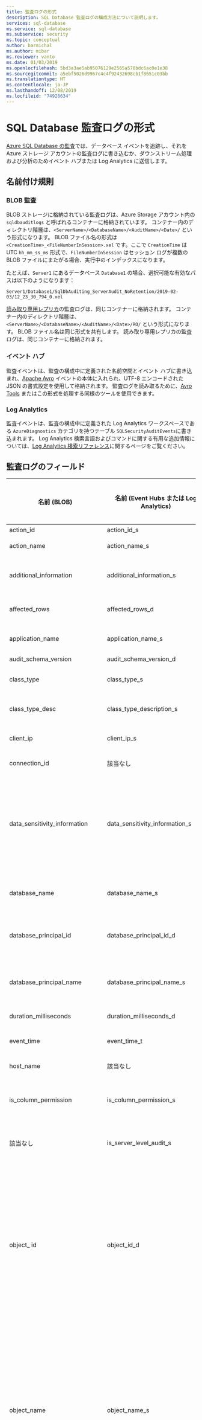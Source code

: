 ```yaml
---
title: 監査ログの形式
description: SQL Database 監査ログの構成方法について説明します。
services: sql-database
ms.service: sql-database
ms.subservice: security
ms.topic: conceptual
author: barmichal
ms.author: mibar
ms.reviewer: vanto
ms.date: 01/03/2019
ms.openlocfilehash: 5bd3a3ae5ab95076129e2565a578bdc6ac0e1e38
ms.sourcegitcommit: a5ebf5026d9967c4c4f92432698cb1f8651c03bb
ms.translationtype: HT
ms.contentlocale: ja-JP
ms.lasthandoff: 12/08/2019
ms.locfileid: "74928634"
---
```

# <a name="sql-database-audit-log-format"></a>SQL Database 監査ログの形式

[Azure SQL Database の監査](sql-database-auditing.md)では、データベース イベントを追跡し、それを Azure ストレージ アカウントの監査ログに書き込むか、ダウンストリーム処理および分析のためイベント ハブまたは Log Analytics に送信します。

## <a name="naming-conventions"></a>名前付け規則

### <a name="blob-audit"></a>BLOB 監査

BLOB ストレージに格納されている監査ログは、Azure Storage アカウント内の `sqldbauditlogs` と呼ばれるコンテナーに格納されています。 コンテナー内のディレクトリ階層は、`<ServerName>/<DatabaseName>/<AuditName>/<Date>/` という形式になります。 BLOB ファイル名の形式は `<CreationTime>_<FileNumberInSession>.xel` です。ここで `CreationTime` は UTC `hh_mm_ss_ms` 形式で、`FileNumberInSession` はセッション ログが複数の BLOB ファイルにまたがる場合、実行中のインデックスになります。

たとえば、`Server1` にあるデータベース `Database1` の場合、選択可能な有効なパスは以下のようになります：

    Server1/Database1/SqlDbAuditing_ServerAudit_NoRetention/2019-02-03/12_23_30_794_0.xel

[読み取り専用レプリカ](sql-database-read-scale-out.md)の監査ログは、同じコンテナーに格納されます。 コンテナー内のディレクトリ階層は、`<ServerName>/<DatabaseName>/<AuditName>/<Date>/RO/` という形式になります。 BLOB ファイル名は同じ形式を共有します。 読み取り専用レプリカの監査ログは、同じコンテナーに格納されます。


### <a name="event-hub"></a>イベント ハブ

監査イベントは、監査の構成中に定義された名前空間とイベント ハブに書き込まれ、[Apache Avro](https://avro.apache.org/) イベントの本体に入れられ、UTF-8 エンコードされた JSON の書式設定を使用して格納されます。 監査ログを読み取るために、[Avro Tools](../event-hubs/event-hubs-capture-overview.md#use-avro-tools) またはこの形式を処理する同様のツールを使用できます。

### <a name="log-analytics"></a>Log Analytics

監査イベントは、監査の構成中に定義された Log Analytics ワークスペースである `AzureDiagnostics` カテゴリを持つテーブル `SQLSecurityAuditEvents`に書き込まれます。 Log Analytics 検索言語およびコマンドに関する有用な追加情報については、[Log Analytics 検索リファレンス](../log-analytics/log-analytics-log-search.md)に関するページをご覧ください。

## <a id="subheading-1"></a>監査ログのフィールド

| 名前 (BLOB) | 名前 (Event Hubs または Log Analytics) | 説明 | BLOB の種類 | Event Hubs または Log Analytics の種類 |
|-------------|---------------------------------|-------------|-----------|-------------------------------|
| action_id | action_id_s | アクションの ID | varchar (4) | string |
| action_name | action_name_s | アクションの名前 | 該当なし | string |
| additional_information | additional_information_s | XML として格納されている、イベントに関する追加情報 | nvarchar(4000) | string |
| affected_rows | affected_rows_d | クエリによって影響を受ける行の数 | bigint | int |
| application_name | application_name_s| クライアント アプリケーションの名前 | nvarchar(128) | string |
| audit_schema_version | audit_schema_version_d | 常に 1 | int | int |
| class_type | class_type_s | 監査が発生する監査可能なエンティティの種類 | varchar(2) | string |
| class_type_desc | class_type_description_s | 監査が発生する監査可能なエンティティの説明 | 該当なし | string |
| client_ip | client_ip_s | クライアント アプリケーションのソース IP | nvarchar(128) | string |
| connection_id | 該当なし | サーバーの接続の ID | GUID | 該当なし |
| data_sensitivity_information | data_sensitivity_information_s | データベースにある分類済みの列に基づく、監査済みクエリが返す情報の種類と機密ラベル。 [Azure SQL Database のデータ検出と分類](sql-database-data-discovery-and-classification.md)の詳細を参照してください。 | nvarchar(4000) | string |
| database_name | database_name_s | アクションが発生したデータベース コンテキスト | sysname | string |
| database_principal_id | database_principal_id_d | アクションが実行されるデータベース ユーザー コンテキストの ID | int | int |
| database_principal_name | database_principal_name_s | アクションが実行されるデータベース ユーザー コンテキストの名前 | sysname | string |
| duration_milliseconds | duration_milliseconds_d | クエリ実行時間 (ミリ秒) | bigint | int |
| event_time | event_time_t | 監査可能なアクションが発生する日付と時刻 | datetime2 | datetime |
| host_name | 該当なし | クライアント ホスト名 | string | 該当なし |
| is_column_permission | is_column_permission_s | 列レベルのアクセス許可であるかどうかを示すフラグ。 1 = true、0 = false | bit | string |
| 該当なし | is_server_level_audit_s | この監査がサーバー レベルであるかどうかを示すフラグ | 該当なし | string |
| object_ id | object_id_d | 監査が発生したエンティティの ID。 これには、サーバー オブジェクト、データベース、データベース オブジェクト、およびスキーマ オブジェクトが含まれます。 エンティティがサーバー自体である場合、または監査がオブジェクト レベルで実行されない場合は 0 です。 | int | int |
| object_name | object_name_s | 監査が発生したエンティティの名前。 これには、サーバー オブジェクト、データベース、データベース オブジェクト、およびスキーマ オブジェクトが含まれます。 エンティティがサーバー自体である場合、または監査がオブジェクト レベルで実行されない場合は 0 です。 | sysname | string |
| permission_bitmask | permission_bitmask_s | 該当する場合、許可、拒否、または取り消されたアクセス許可を表示します。 | varbinary(16) | string |
| response_rows | response_rows_d | 結果セットで返された行の数 | bigint | int |
| schema_name | schema_name_s | アクションが発生したスキーマ コンテキスト。 監査がスキーマの外部で発生している場合は NULL です。 | sysname | string |
| 該当なし | securable_class_type_s | 監査対象の class_type にマップされるセキュリティ保護可能なオブジェクト | 該当なし | string |
| sequence_group_id | sequence_group_id_g | 一意識別子 | varbinary | GUID |
| sequence_number | sequence_number_d | 監査の書き込みバッファーには大きすぎて収まらない 1 つの監査レコード内のレコードのシーケンスを追跡します | int | int |
| server_instance_name | server_instance_name_s | 監査が発生したサーバー インスタンスの名前 | sysname | string |
| server_principal_id | server_principal_id_d | アクションが実行されるログイン コンテキストの ID | int | int |
| server_principal_name | server_principal_name_s | 現在のログイン | sysname | string |
| server_principal_sid | server_principal_sid_s | 現在のログインの SID | varbinary | string |
| session_id | session_id_d | イベントが発生したセッションの ID | smallint | int |
| session_server_principal_name | session_server_principal_name_s | セッションのサーバー プリンシパル | sysname | string |
| statement | statement_s | 実行された T-SQL ステートメント (該当する場合) | nvarchar(4000) | string |
| succeeded | succeeded_s | イベントをトリガーしたアクションが成功したかどうかを示します。 ログインとバッチ以外のイベントの場合、操作ではなくアクセス許可のチェックが成功したか失敗したかのみを報告します。 1 = 成功、0 = 失敗 | bit | string |
| target_database_principal_id | target_database_principal_id_d | 許可、拒否、取り消し操作が実行されるデータベース プリンシパル。 該当しない場合は 0 | int | int |
| target_database_principal_name | target_database_principal_name_s | アクションの対象ユーザー。 該当しない場合は NULL です。 | string | string |
| target_server_principal_id | target_server_principal_id_d | 許可、拒否または取り消し操作が実行されるサーバー プリンシパル。 該当しない場合、0 を返します。 | int | int |
| target_server_principal_name | target_server_principal_name_s | アクションの対象ログイン。 該当しない場合は NULL です。 | sysname | string |
| target_server_principal_sid | target_server_principal_sid_s | 対象ログインのセキュリティ ID。 該当しない場合は NULL です。 | varbinary | string |
| transaction_id | transaction_id_d | SQL Server のみ (2016 年以降) - Azure SQL DB の場合は 0 | bigint | int |
| user_defined_event_id | user_defined_event_id_d | sp_audit_write に引数として渡されたユーザー定義のイベント ID。 システム イベントの場合は NULL (既定値) で、ユーザー定義のイベントの場合は 0 以外です。 詳細については、「[sp_audit_write (Transact-SQL)](https://docs.microsoft.com/sql/relational-databases/system-stored-procedures/sp-audit-write-transact-sql)」を参照してください。 | smallint | int |
| user_defined_information | user_defined_information_s | sp_audit_write に引数として渡されたユーザー定義の情報。 システム イベントの場合は NULL (既定値) で、ユーザー定義のイベントの場合は 0 以外です。 詳細については、「[sp_audit_write (Transact-SQL)](https://docs.microsoft.com/sql/relational-databases/system-stored-procedures/sp-audit-write-transact-sql)」を参照してください。 | nvarchar(4000) | string |

## <a name="next-steps"></a>次の手順

詳細については、「[Azure SQL Database 監査](sql-database-auditing.md)」を参照してください
